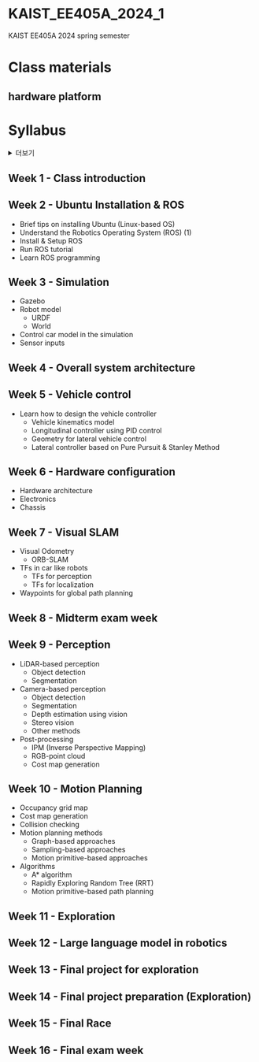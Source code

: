 # KAIST_EE405A_2024_1
KAIST EE405A 2024 spring semester

# Class materials
## hardware platform
<!-- [Robot](Week 3/Materials/) <br/> -->

# Syllabus

<details>
<summary>더보기</summary>

<!--summary 아래 빈칸 공백 두고 내용을 적는공간-->
자세한 내용은 더보기 버튼으로 가려둘 수 있음

</details>


## Week 1 - Class introduction

## Week 2 - Ubuntu Installation & ROS
<!-- [Lecture Note](Week2/Materials/) <br/> -->
- Brief tips on installing Ubuntu (Linux-based OS)
- Understand the Robotics Operating System (ROS) (1)
- Install & Setup ROS
- Run ROS tutorial
- Learn ROS programming

## Week 3 - Simulation
<!-- [Lecture Note](Week 3/Materials/) <br/> -->
- Gazebo
- Robot model
  - URDF
  - World
- Control car model in the simulation
- Sensor inputs
  
## Week 4 - Overall system architecture
<!-- [Lecture Note](Week 4/Materials/) <br/> -->

## Week 5 - Vehicle control
<!-- [Lecture Note](Week 5/Materials/) <br/> -->
- Learn how to design the vehicle controller
    - Vehicle kinematics model
    - Longitudinal controller using PID control
    - Geometry for lateral vehicle control
    - Lateral controller based on Pure Pursuit & Stanley Method

## Week 6 - Hardware configuration
<!-- [Lecture Note](Week 6/Materials/) <br/> -->
- Hardware architecture
- Electronics
- Chassis

## Week 7 - Visual SLAM
<!-- [Lecture Note](Week 7/Materials/) <br/> -->
- Visual Odometry
  - ORB-SLAM
- TFs in car like robots
  - TFs for perception
  - TFs for localization
- Waypoints for global path planning

## Week 8 - Midterm exam week

## Week 9 - Perception
<!-- [Lecture Note](Week 9/Materials/) <br/> -->
- LiDAR-based perception
    - Object detection
    - Segmentation
- Camera-based perception
    - Object detection
    - Segmentation
    - Depth estimation using vision
    - Stereo vision
    - Other methods
- Post-processing
    - IPM (Inverse Perspective Mapping)
    - RGB-point cloud
    - Cost map generation
        
## Week 10 - Motion Planning
<!-- [Lecture Note](Week10/Materials/) <br/> -->
- Occupancy grid map
- Cost map generation
- Collision checking
- Motion planning methods
  - Graph-based approaches
  - Sampling-based approaches
  - Motion primitive-based approaches
- Algorithms
  - A* algorithm
  - Rapidly Exploring Random Tree (RRT)
  - Motion primitive-based path planning
    
## Week 11 - Exploration
<!-- [Lecture Note](Week11/Materials/) <br/> -->

## Week 12 - Large language model in robotics
<!-- [Lecture Note](Week12/Materials/) <br/> -->

## Week 13 - Final project for exploration
<!-- [Lecture Note](Week13/Materials/) <br/> -->

## Week 14 - Final project preparation (Exploration)
<!-- [Lecture Note](Week14/Materials/) <br/> -->

## Week 15 - Final Race
<!-- [Lecture Note](Week15/Materials/) <br/> -->

## Week 16 - Final exam week